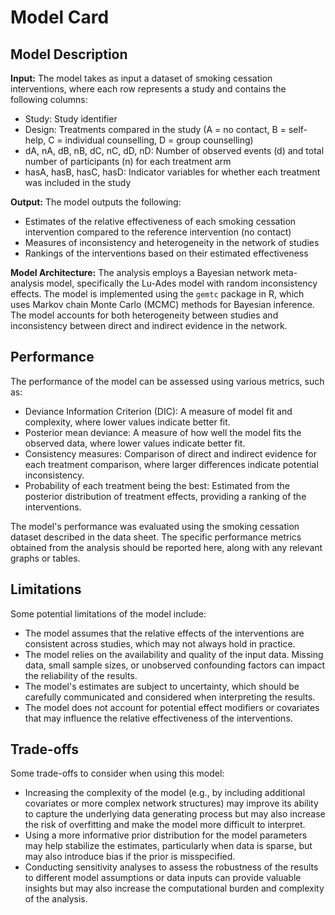 # Model Card

## Model Description

**Input:** The model takes as input a dataset of smoking cessation interventions, where each row represents a study and contains the following columns:
- Study: Study identifier
- Design: Treatments compared in the study (A = no contact, B = self-help, C = individual counselling, D = group counselling)
- dA, nA, dB, nB, dC, nC, dD, nD: Number of observed events (d) and total number of participants (n) for each treatment arm
- hasA, hasB, hasC, hasD: Indicator variables for whether each treatment was included in the study

**Output:** The model outputs the following:
- Estimates of the relative effectiveness of each smoking cessation intervention compared to the reference intervention (no contact)
- Measures of inconsistency and heterogeneity in the network of studies
- Rankings of the interventions based on their estimated effectiveness

**Model Architecture:** The analysis employs a Bayesian network meta-analysis model, specifically the Lu-Ades model with random inconsistency effects. The model is implemented using the `gemtc` package in R, which uses Markov chain Monte Carlo (MCMC) methods for Bayesian inference. The model accounts for both heterogeneity between studies and inconsistency between direct and indirect evidence in the network.

## Performance

The performance of the model can be assessed using various metrics, such as:
- Deviance Information Criterion (DIC): A measure of model fit and complexity, where lower values indicate better fit.
- Posterior mean deviance: A measure of how well the model fits the observed data, where lower values indicate better fit.
- Consistency measures: Comparison of direct and indirect evidence for each treatment comparison, where larger differences indicate potential inconsistency.
- Probability of each treatment being the best: Estimated from the posterior distribution of treatment effects, providing a ranking of the interventions.

The model's performance was evaluated using the smoking cessation dataset described in the data sheet. The specific performance metrics obtained from the analysis should be reported here, along with any relevant graphs or tables.

## Limitations

Some potential limitations of the model include:
- The model assumes that the relative effects of the interventions are consistent across studies, which may not always hold in practice.
- The model relies on the availability and quality of the input data. Missing data, small sample sizes, or unobserved confounding factors can impact the reliability of the results.
- The model's estimates are subject to uncertainty, which should be carefully communicated and considered when interpreting the results.
- The model does not account for potential effect modifiers or covariates that may influence the relative effectiveness of the interventions.

## Trade-offs

Some trade-offs to consider when using this model:
- Increasing the complexity of the model (e.g., by including additional covariates or more complex network structures) may improve its ability to capture the underlying data generating process but may also increase the risk of overfitting and make the model more difficult to interpret.
- Using a more informative prior distribution for the model parameters may help stabilize the estimates, particularly when data is sparse, but may also introduce bias if the prior is misspecified.
- Conducting sensitivity analyses to assess the robustness of the results to different model assumptions or data inputs can provide valuable insights but may also increase the computational burden and complexity of the analysis.

